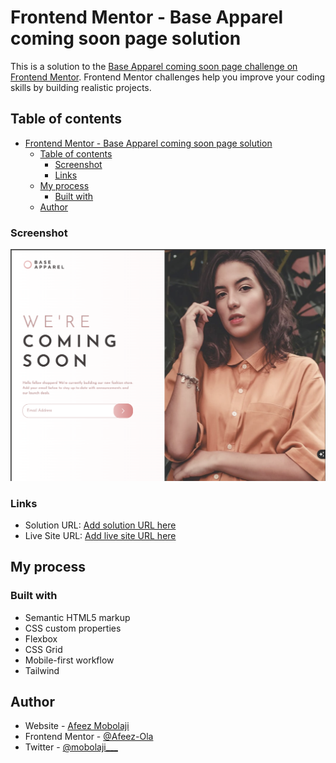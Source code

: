 # Frontend Mentor - Base Apparel coming soon page solution

This is a solution to the [Base Apparel coming soon page challenge on Frontend Mentor](https://www.frontendmentor.io/challenges/base-apparel-coming-soon-page-5d46b47f8db8a7063f9331a0). Frontend Mentor challenges help you improve your coding skills by building realistic projects. 

## Table of contents

- [Frontend Mentor - Base Apparel coming soon page solution](#frontend-mentor---base-apparel-coming-soon-page-solution)
  - [Table of contents](#table-of-contents)
    - [Screenshot](#screenshot)
    - [Links](#links)
  - [My process](#my-process)
    - [Built with](#built-with)
  - [Author](#author)

### Screenshot

![](/screenshot.png)


### Links

- Solution URL: [Add solution URL here](https://github.com/Afeez-Ola/base-apparel-coming-soon-master)
- Live Site URL: [Add live site URL here](https://base-apparel-coming-soon-master-eta-roan.vercel.app/)

## My process

### Built with

- Semantic HTML5 markup
- CSS custom properties
- Flexbox
- CSS Grid
- Mobile-first workflow
- Tailwind


## Author

- Website - [Afeez Mobolaji](https://hashnode.com/@Mobolaji)
- Frontend Mentor - [@Afeez-Ola](https://www.frontendmentor.io/profile/Afeez-Ola)
- Twitter - [@mobolaji___]([mobolaji](https://x.com/mobolaji___))